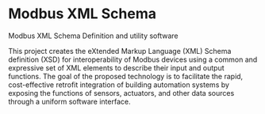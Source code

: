 Modbus XML Schema
===============

Modbus XML Schema Definition and utility software

This project creates the eXtended Markup Language (XML) Schema definition (XSD) for interoperability of Modbus devices 
using a common and expressive set of XML elements to describe their input and output functions. The goal of the proposed 
technology is to facilitate the rapid, cost-effective retrofit integration of building automation systems by exposing the 
functions of sensors, actuators, and other data sources through a uniform software interface.
